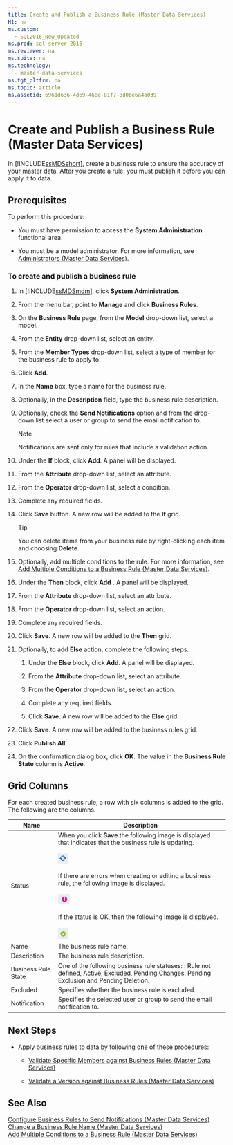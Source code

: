 ```yaml
---
title: Create and Publish a Business Rule (Master Data Services)
H1: na
ms.custom: 
  - SQL2016_New_Updated
ms.prod: sql-server-2016
ms.reviewer: na
ms.suite: na
ms.technology: 
  - master-data-services
ms.tgt_pltfrm: na
ms.topic: article
ms.assetid: 6961d636-4d69-468e-81f7-8d0be6a4a039
---
```

# Create and Publish a Business Rule (Master Data Services)
  In [!INCLUDE[ssMDSshort](../../Topics/TopicNameContainA/includes/ssMDSshort_md.md)], create a business rule to ensure the accuracy of your master data. After you create a rule, you must publish it before you can apply it to data.  
  
## Prerequisites  
 To perform this procedure:  
  
-   You must have permission to access the **System Administration** functional area.  
  
-   You must be a model administrator. For more information, see [Administrators &#40;Master Data Services&#41;](../../Topics/TopicNameNotContainA/Administrators--Master-Data-Services-.md).  
  
### To create and publish a business rule  
  
1.  In [!INCLUDE[ssMDSmdm](../../Topics/TopicNameContainA/includes/ssMDSmdm_md.md)], click **System Administration**.  
  
2.  From the menu bar, point to **Manage** and click **Business Rules**.  
  
3.  On the **Business Rule** page, from the **Model** drop-down list, select a model.  
  
4.  From the **Entity** drop-down list, select an entity.  
  
5.  From the **Member Types** drop-down list, select a type of member for the business rule to apply to.  
  
6.  Click **Add**.  
  
7.  In the **Name** box, type a name for the business rule.  
  
8.  Optionally, in the **Description** field, type the business rule description.  
  
9. Optionally, check the **Send Notifications** option and from the drop-down list select a user or group to send the email notification to.  
  
    > [!NOTE]  
    >  Notifications are sent only for rules that include a validation action.  
  
10. Under the **If** block, click **Add**. A panel will be displayed.  
  
11. From the **Attribute** drop-down list, select an attribute.  
  
12. From the **Operator** drop-down list, select a condition.  
  
13. Complete any required fields.  
  
14. Click **Save** button. A new row will be added to the **If** grid.  
  
    > [!TIP]  
    >  You can delete items from your business rule by right-clicking each item and choosing **Delete**.  
  
15. Optionally, add multiple conditions to the rule. For more information, see [Add Multiple Conditions to a Business Rule &#40;Master Data Services&#41;](../../Topics/TopicNameContainA/Add-Multiple-Conditions-to-a-Business-Rule--Master-Data-Services-.md).  
  
16. Under the **Then** block, click **Add** . A panel will be displayed.  
  
17. From the **Attribute** drop-down list, select an attribute.  
  
18. From the **Operator** drop-down list, select an action.  
  
19. Complete any required fields.  
  
20. Click **Save**. A new row will be added to the **Then** grid.  
  
21. Optionally, to add **Else** action, complete the following steps.  
  
    1.  Under the **Else** block, click **Add**. A panel will be displayed.  
  
    2.  From the **Attribute** drop-down list, select an attribute.  
  
    3.  From the **Operator** drop-down list, select an action.  
  
    4.  Complete any required fields.  
  
    5.  Click **Save**. A new row will be added to the **Else** grid.  
  
22. Click **Save**. A new row will be added to the business rules grid.  
  
23. Click **Publish All**.  
  
24. On the confirmation dialog box, click **OK**. The value in the **Business Rule State** column is **Active**.  
  
## Grid Columns  
 For each created business rule, a row with six columns is added to the grid. The following are the columns.  
  
|Name|Description|  
|----------|-----------------|  
|Status|When you click **Save** the following image is displayed that indicates that the business rule is updating.<br /><br /> ![mds_BR_refresh](../../Topics/TopicNameContainA/media/mds_BR_refresh.png "mds_BR_refresh")<br /><br /> If there are errors when creating or editing a business rule, the following image is displayed.<br /><br /> ![mds_br_error](../../Topics/TopicNameContainA/media/mds_BR_error.png "mds_BR_error")<br /><br /> If the status is OK, then the following image is displayed.<br /><br /> ![mds_BR_success](../../Topics/TopicNameContainA/media/mds_BR_success.png "mds_BR_success")|  
|Name|The business rule name.|  
|Description|The business rule description.|  
|Business Rule State|One of the following business rule statuses: : Rule not defined, Active, Excluded, Pending Changes, Pending Exclusion and Pending Deletion.|  
|Excluded|Specifies whether the business rule is excluded.|  
|Notification|Specifies the selected user or group to send the email notification to.|  
  
## Next Steps  
  
-   Apply business rules to data by following one of these procedures:  
  
    -   [Validate Specific Members against Business Rules &#40;Master Data Services&#41;](../../Topics/TopicNameNotContainA/Validate-Specific-Members-against-Business-Rules--Master-Data-Services-.md)  
  
    -   [Validate a Version against Business Rules &#40;Master Data Services&#41;](../../Topics/TopicNameContainA/Validate-a-Version-against-Business-Rules--Master-Data-Services-.md)  
  
## See Also  
 [Configure Business Rules to Send Notifications &#40;Master Data Services&#41;](../../Topics/TopicNameNotContainA/Configure-Business-Rules-to-Send-Notifications--Master-Data-Services-.md)   
 [Change a Business Rule Name &#40;Master Data Services&#41;](../../Topics/TopicNameContainA/Change-a-Business-Rule-Name--Master-Data-Services-.md)   
 [Add Multiple Conditions to a Business Rule &#40;Master Data Services&#41;](../../Topics/TopicNameContainA/Add-Multiple-Conditions-to-a-Business-Rule--Master-Data-Services-.md)  
  
  